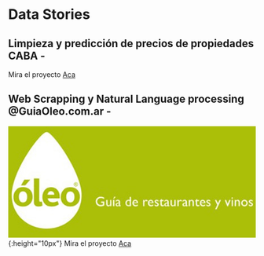 # Data Stories

## Limpieza y predicción de precios de propiedades CABA - 

Mira el proyecto [Aca](https://github.com/JoaquinTemp87/data-stories/tree/master/Data%20cleaning%20-%20Properatti)

## Web Scrapping y Natural Language processing  @GuiaOleo.com.ar -
![](/assets/09oleo-imagebig.jpg){:height="10px"}
Mira el proyecto [Aca](https://github.com/JoaquinTemp87/data-stories/tree/master/Web%20Scapping%20-%20GuiaOleo)

